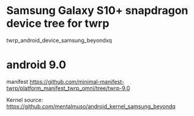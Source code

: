 # Samsung Galaxy S10+ snapdragon device tree for twrp
twrp_android_device_samsung_beyondxq

# android 9.0
manifest
https://github.com/minimal-manifest-twrp/platform_manifest_twrp_omni/tree/twrp-9.0

Kernel source:
https://github.com/mentalmuso/android_kernel_samsung_beyondq

